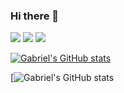 ### Hi there 👋

<p align="center" style="display: inline;">
      <a href="https://github.com/GabrielJSuarez?tab=followers"><img src="https://img.shields.io/github/followers/GabrielJSuarez?label=Follow%20me&style=social"></a>
      <a href="https://twitter.com/Ginn_And_Jugo"><img src="https://img.shields.io/twitter/follow/Ginn_And_Jugo?style=social"></a>
      <a href="https://www.linkedin.com/in/gabriel-ginn-suarez/"><img src="https://img.shields.io/badge/LinkedIn-Contact%20Me-blue"></a>
</p>

<!--
**GabrielJSuarez/GabrielJSuarez** is a ✨ _special_ ✨ repository because its `README.md` (this file) appears on your GitHub profile.

Here are some ideas to get you started:

- 🔭 I’m currently working on ...
- 🌱 I’m currently learning ...
- 👯 I’m looking to collaborate on ...
- 🤔 I’m looking for help with ...
- 💬 Ask me about ...
- 📫 How to reach me: ...
- 😄 Pronouns: ...
- ⚡ Fun fact: ...
-->

[![Gabriel's GitHub stats](https://github-readme-stats.vercel.app/api?username=GabrielJSuarez&show_icons=true&theme=dark)](https://github.com/anuraghazra/github-readme-stats)

[![Gabriel's GitHub stats](https://github-readme-stats.vercel.app/api/top-langs/?username=GabrielJSuarez&theme=dark)
